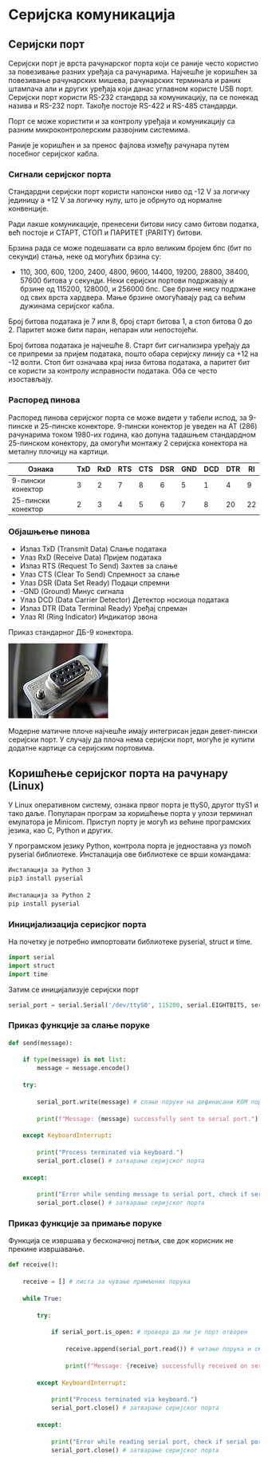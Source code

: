 # Серијска комуникација

## Серијски порт
Серијски порт је врста рачунарског порта који се раније често користио за повезивање разних уређаја са рачунарима. Најчешће је коришћен за повезивање рачунарских мишева, рачунарских терминала и раних штампача али и других уређаја који данас углавном користе USB порт. Серијски порт користи RS-232 стандард за комуникацију, па се понекад назива и RS-232 порт. Такође постоје RS-422 и RS-485 стандарди.

Порт се може користити и за контролу уређаја и комуникацију са разним микроконтролерским развојним системима.

Раније је коришћен и за пренос фајлова између рачунара путем посебног серијског кабла. 

### Сигнали серијског порта

Стандардни серијски порт користи напонски ниво од -12 V за логичку јединицу а +12 V за логичку нулу, што је обрнуто од нормалне конвенције.

Ради лакше комуникације, пренесени битови нису само битови податка, већ постоје и СТАРТ, СТОП и ПАРИТЕТ (PARITY) битови.

Брзина рада се може подешавати са врло великим бројем бпс (бит по секунди) стања, неке од могућих брзина су:
- 110, 300, 600, 1200, 2400, 4800, 9600, 14400, 19200, 28800, 38400, 57600 битова у секунди. 
Неки серијски портови подржавају и брзине од 115200, 128000, и 256000 бпс. 
Све брзине нису подржане од свих врста хардвера. Мање брзине омогућавају рад са већим дужинама серијског кабла.

Број битова података је 7 или 8, број старт битова 1, а стоп битова 0 до 2. Паритет може бити паран, непаран или непостојећи.

Број битова података је најчешће 8. Старт бит сигнализира уређају да се припреми за пријем података, пошто обара серијску линију са +12 на -12 волти. Стоп бит означава крај низа битова података, а паритет бит се користи за контролу исправности података. Оба се често изостављају. 

### Распоред пинова

Распоред пинова серијског порта се може видети у табели испод, за 9-пинске и 25-пинске конекторе. 
9-пински конектор је уведен на АТ (286) рачунарима током 1980-их година, као допуна тадашњем стандардном 25-пинском конектору, да омогући монтажу 2 серијска конектора на металну плочицу на картици.

Ознака | TxD | RxD | RTS | CTS | DSR | GND | DCD | DTR | RI 
--- | --- | --- | --- |--- |--- |--- |--- |--- |--- 
9-пински конектор | 3 | 2 | 7 | 8 | 6 | 5 | 1 | 4 | 9 
25-пински конектор | 2 | 3 | 4 | 5 | 6 | 7 | 8 | 20 | 22 

### Објашњење пинова

- Излаз TxD (Transmit Data) Слање података
- Улаз RxD (Receive Data) Пријем података
- Излаз RTS (Request To Send) Захтев за слање
- Улаз CTS (Clear To Send) Спремност за слање
- Улаз DSR (Data Set Ready) Подаци спремни
- -GND (Ground) Минус сигнала
- Улаз DCD (Data Carrier Detector) Детектор носиоца података
- Излаз DTR (Data Terminal Ready) Уређај спреман
- Улаз RI (Ring Indicator) Индикатор звона

Приказ стандарног ДБ-9 конектора.

![Конектор](конектор.jpeg)


Модерне матичне плоче најчешће имају интегрисан један девет-пински серијски порт. У случају да плоча нема серијски порт, могуће је купити додатне картице са серијским портовима. 

## Коришћење серијског порта на рачунару (Linux)

У Linux оперативном систему, ознака првог порта је ttyS0, другог ttyS1 и тако даље. Популаран програм за коришћење порта у улози терминал емулатора је Minicom.
Приступ порту је могућ из већине програмских језика, као C, Python и других.

У програмском језику Python, контрола порта је једноставна уз помоћ pyserial библиотеке. Инсталација ове библиотеке се врши командама:

```bash
Инсталација за Python 3
pip3 install pyserial

Инсталација за Python 2
pip install pyserial
```
### Иницијализација серисјког порта 

На почетку је потребно импортовати библиотеке pyserial, struct и time.

```python
import serial 
import struct
import time
```
Затим се иницијализује серијски порт

```python
serial_port = serial.Serial('/dev/ttyS0', 115200, serial.EIGHTBITS, serial.PARITY_NONE, serial.STOPBITS_ONE)
```

### Приказ функције за слање поруке

```python
def send(message):
 
    if type(message) is not list:
        message = message.encode()
 
    try:
        
        serial_port.write(message) # слање поруке на дефинисани КОМ порт
        
        print(f"Message: {message} successfully sent to serial port.") # потврдна информација о послатој поруци      
    
    except KeyboardInterrupt:
            
        print("Process terminated via keyboard.") 
        serial_port.close() # затварање серијског порта
    
    except:

        print("Error while sending message to serial port, check if serial port is connected.")
        serial_port.close() # затварање серијског порта
```
### Приказ функције за примање поруке

Функција се извршава у бесконачној петљи, све док корисник не прекине извршавање. 

```python
def receive():

    receive = [] # листа за чување примљених порука

    while True:
        
        try:
        
            if serial_port.is_open: # провера да ли је порт отворен
            
                receive.append(serial_port.read()) # читање порука и смештање у листу
                
                print(f"Message: {receive} successfully received on serial port.")   
        
        except KeyboardInterrupt:
            
            print("Process terminated via keyboard.") 
            serial_port.close() # затварање серијског порта

        except:

            print("Error while reading serial port, check if serial port is connected.")  # povratna informacija o prekidu, ispisana u konzoli
            serial_port.close() # затварање серијског порта

```
